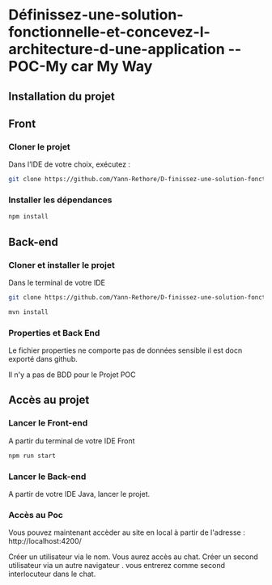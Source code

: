 # Définissez-une-solution-fonctionnelle-et-concevez-l-architecture-d-une-application -- POC-My car My Way


## Installation du projet


## Front

### Cloner le projet
Dans l’IDE de votre choix, exécutez :
```sh
git clone https://github.com/Yann-Rethore/D-finissez-une-solution-fonctionnelle-et-concevez-l-architecture-d-une-application.git
```

### Installer les dépendances
```sh
npm install
```



## Back-end

### Cloner et installer le projet
Dans le terminal de votre IDE
```sh
git clone https://github.com/Yann-Rethore/D-finissez-une-solution-fonctionnelle-et-concevez-l-architecture-d-une-application.git

mvn install
```
### Properties et Back End

Le fichier properties ne comporte pas de données sensible il est docn exporté dans github.

Il n'y a pas de BDD pour le Projet POC

## Accès au projet

### Lancer le Front-end
A partir du terminal de votre IDE Front
```sh
npm run start
```

### Lancer le Back-end
A partir de votre IDE Java, lancer le projet.

### Accès au Poc
Vous pouvez maintenant accèder au site en local à partir de l'adresse : http://localhost:4200/

Créer un utilisateur via le nom. Vous aurez accès au chat.
Créer un second utilisateur via un autre navigateur . vous entrerez comme second interlocuteur dans le chat.





